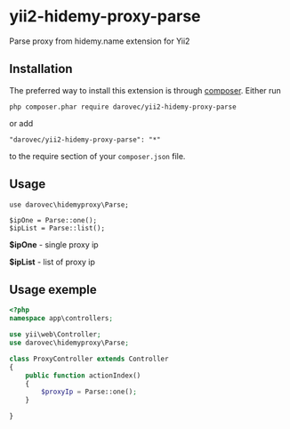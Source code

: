 yii2-hidemy-proxy-parse
===============================
Parse proxy from hidemy.name extension for Yii2

Installation
------------
The preferred way to install this extension is through [composer](http://getcomposer.org/download/).
Either run

```
php composer.phar require darovec/yii2-hidemy-proxy-parse
```

or add


```
"darovec/yii2-hidemy-proxy-parse": "*"
```

to the require section of your `composer.json` file.

Usage
-----

```
use darovec\hidemyproxy\Parse;

$ipOne = Parse::one();
$ipList = Parse::list();
```

<b>$ipOne</b> - single proxy ip

<b>$ipList</b> - list of proxy ip

Usage exemple
-------------

```php
<?php
namespace app\controllers;

use yii\web\Controller;
use darovec\hidemyproxy\Parse;

class ProxyController extends Controller
{
	public function actionIndex()
	{
		$proxyIp = Parse::one();
	}

}
```